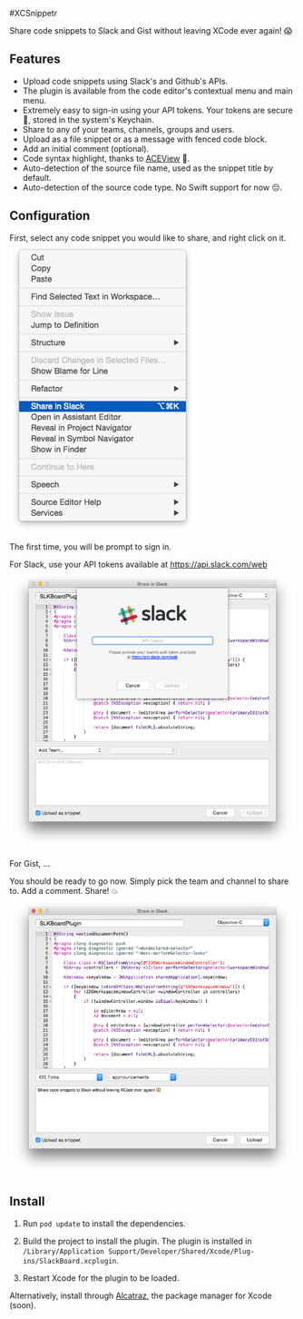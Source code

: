 #XCSnippetr

Share code snippets to Slack and Gist without leaving XCode ever again! 😱

## Features

- Upload code snippets using Slack's and Github's APIs.
- The plugin is available from the code editor's contextual menu and main menu.
- Extremely easy to sign-in using your API tokens. Your tokens are secure 🙈, stored in the system's Keychain.
- Share to any of your teams, channels, groups and users.
- Upload as a file snippet or as a message with fenced code block.
- Add an initial comment (optional).
- Code syntax highlight, thanks to [ACEView](https://github.com/faceleg/ACEView) 👏.
- Auto-detection of the source file name, used as the snippet title by default.
- Auto-detection of the source code type. No Swift support for now 😔.

## Configuration

First, select any code snippet you would like to share, and right click on it.
![contextual menu](Documentation/Screenshots/screenshot_contextual_menu.png)

The first time, you will be prompt to sign in.

For Slack, use your API tokens available at https://api.slack.com/web
![login view](Documentation/Screenshots/screenshot_login.png)

For Gist, ...

You should be ready to go now.
Simply pick the team and channel to share to. Add a comment. Share! 💥
![main view](Documentation/Screenshots/screenshot_main.png)

## Install

1. Run `pod update` to install the dependencies.

2. Build the project to install the plugin. The plugin is installed in `/Library/Application Support/Developer/Shared/Xcode/Plug-ins/SlackBoard.xcplugin`.

2. Restart Xcode for the plugin to be loaded.

Alternatively, install through [Alcatraz](http://alcatraz.io/), the package manager for Xcode (soon).